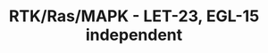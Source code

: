 ---
annotations:
- type: Pathway Ontology
  value: Ras mediated signaling pathway
- type: Pathway Ontology
  value: the extracellular signal-regulated Raf/Mek/Erk signaling pathway
authors:
- Kyook
- MaintBot
- Egonw
communities:
- WormBase_Approved
description: This pathway represents the core elements of Receptor Tyrosine Kinase
  (RTK)/Ras GTPase/MAP kinase (MAPK) pathways.  Many developmental events in C. elegans
  require this signaling pathway with different RTK's providing activation of the
  pathway in specific cell-types and under different regulatory controls. Depending
  on the process, this signaling pathway may interact with the Wnt,  Notch, or other
  pathways during development.
last-edited: 2015-01-07
organisms:
- Caenorhabditis elegans
redirect_from:
- /index.php/Pathway:WP2569
- /instance/WP2569
schema-jsonld:
- '@context': https://schema.org/
  '@id': https://wikipathways.github.io/pathways/WP2569.html
  '@type': Dataset
  creator:
    '@type': Organization
    name: WikiPathways
  description: This pathway represents the core elements of Receptor Tyrosine Kinase
    (RTK)/Ras GTPase/MAP kinase (MAPK) pathways.  Many developmental events in C.
    elegans require this signaling pathway with different RTK's providing activation
    of the pathway in specific cell-types and under different regulatory controls.
    Depending on the process, this signaling pathway may interact with the Wnt,  Notch,
    or other pathways during development.
  keywords:
  - EGL-19
  - ELT-6
  - LIN-35
  - GPA-5
  - LST-4
  - SEM-5
  - KSR-2
  - SLI-1
  - UNC-101
  - SOC-2
  - LIN-12
  - LIN-2
  - CLR-1
  - LIN-45/Raf
  - EFL-1
  - DAF-2
  - CDF-1
  - SOC-1
  - LIP-1
  - MPK-1/Erk
  - DPY-23
  - EGL-18
  - ARK-1
  - LET-60/Ras
  - LIN-3
  - VAB-1
  - EOR-2
  - EOR-1
  - LET-92
  - SUR-5
  - MEK-2/Mek
  - SUR-6
  - LST-2
  - SUR-7
  - LET-756
  - KSR-1
  - ??
  - PTP-2
  - CNK-1
  - LET-23
  - GAP-1
  - ROM-1
  - LIN-39
  - EGL-15
  - EGL-30
  - LRP-1
  - PAR-1
  - '?'
  - LST-3
  - GAP-2
  - LIN-31
  - SOS-1/GEF
  - DPY-22
  - LIN-25
  - LIN-7
  - LRP-2
  - SEM-4
  - LIN-1
  - DAB-1
  - EGL-17
  - EGL-5
  - SRA-13
  - LIN-10
  - SUR-2
  - GTP
  - LST-1
  license: CC0
  name: RTK/Ras/MAPK -  LET-23, EGL-15 independent
seo: CreativeWork
title: RTK/Ras/MAPK -  LET-23, EGL-15 independent
wpid: WP2569
---